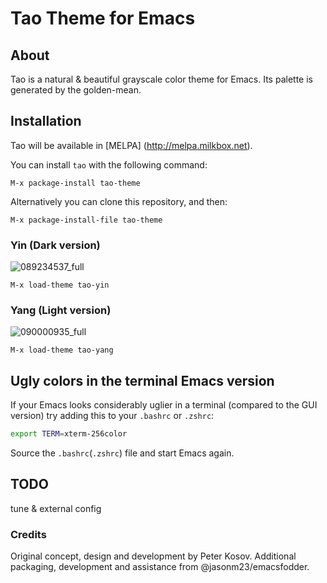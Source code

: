 # Tao Theme for Emacs

## About

Tao is a natural & beautiful grayscale color theme for Emacs. Its palette is generated by the golden-mean.

## Installation

Tao will be available in [MELPA] (http://melpa.milkbox.net).

You can install `tao` with the following command:

`M-x package-install tao-theme`

Alternatively you can clone this repository, and then:

`M-x package-install-file tao-theme`

### Yin (Dark version)

![089234537_full](https://cloud.githubusercontent.com/assets/977130/6906540/2dcc228e-d738-11e4-9c01-cffb23eb808a.png)

`M-x load-theme tao-yin`

### Yang (Light version)

![090000935_full](https://cloud.githubusercontent.com/assets/977130/6906836/e7f2da8a-d739-11e4-9564-b70b3b46cea3.png)

`M-x load-theme tao-yang`

## Ugly colors in the terminal Emacs version

If your Emacs looks considerably uglier in a terminal (compared to the
GUI version) try adding this to your `.bashrc` or `.zshrc`:

```bash
export TERM=xterm-256color
```

Source the `.bashrc`(`.zshrc`) file and start Emacs again.

## TODO

tune & external config

### Credits

Original concept, design and development by Peter Kosov.  Additional
packaging, development and assistance from @jasonm23/emacsfodder.
